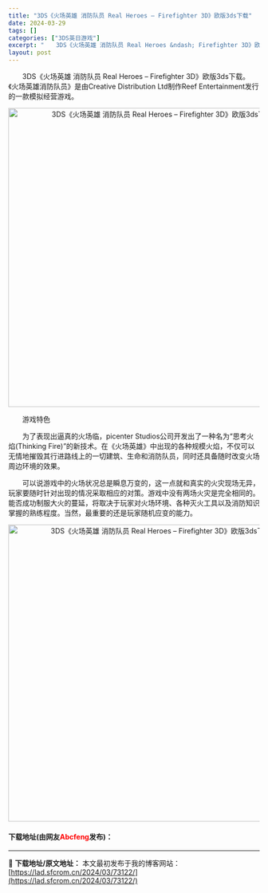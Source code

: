 ```yaml
---
title: "3DS《火场英雄 消防队员 Real Heroes – Firefighter 3D》欧版3ds下载"
date: 2024-03-29
tags: []
categories: ["3DS英日游戏"]
excerpt: "　　3DS《火场英雄 消防队员 Real Heroes &ndash; Firefighter 3D》欧版3ds下载。《火场英雄消防队员》是由Creative Distribution Ltd制作Reef Entertainment发行的一款模拟经营游戏。 　　游戏特色 　　为了表现出逼真的火场临，&hellip;"
layout: post
---
```


 <p>　　3DS《火场英雄 消防队员 Real Heroes &ndash; Firefighter 3D》欧版3ds下载。《火场英雄消防队员》是由Creative Distribution Ltd制作Reef Entertainment发行的一款模拟经营游戏。</p> <p align="center"><img align="" border="0" src="https://lad.sfcrom.cn/wp-content/uploads/2024/03/20240329_66062b33b0f5d.png" width="600" alt="3DS《火场英雄 消防队员 Real Heroes – Firefighter 3D》欧版3ds下载" /></p> <p>　　游戏特色</p> <p>　　为了表现出逼真的火场临，picenter Studios公司开发出了一种名为&ldquo;思考火焰(Thinking Fire)&rdquo;的新技术。在《火场英雄》中出现的各种规模火焰，不仅可以无情地摧毁其行进路线上的一切建筑、生命和消防队员，同时还具备随时改变火场周边环境的效果。</p> <p>　　可以说游戏中的火场状况总是瞬息万变的，这一点就和真实的火灾现场无异，玩家要随时针对出现的情况采取相应的对策。游戏中没有两场火灾是完全相同的。能否成功制服大火的蔓延，将取决于玩家对火场环境、各种灭火工具以及消防知识掌握的熟练程度。当然，最重要的还是玩家随机应变的能力。</p> <p align="center"><img align="" border="0" src="https://lad.sfcrom.cn/wp-content/uploads/2024/03/20240329_66062b34e0a85.png" width="596" alt="3DS《火场英雄 消防队员 Real Heroes – Firefighter 3D》欧版3ds下载" /></p> <p><h4>下载地址(由网友<font color="red">Abcfeng</font>发布)：</h4></p> 

---
📖 **下载地址/原文地址：** 本文最初发布于我的博客网站：[https://lad.sfcrom.cn/2024/03/73122/](https://lad.sfcrom.cn/2024/03/73122/)
